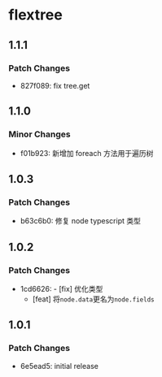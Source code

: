 # flextree

## 1.1.1

### Patch Changes

-   827f089: fix tree.get

## 1.1.0

### Minor Changes

-   f01b923: 新增加 foreach 方法用于遍历树

## 1.0.3

### Patch Changes

-   b63c6b0: 修复 node typescript 类型

## 1.0.2

### Patch Changes

-   1cd6626: - [fix] 优化类型
    -   [feat] 将`node.data`更名为`node.fields`

## 1.0.1

### Patch Changes

-   6e5ead5: initial release
